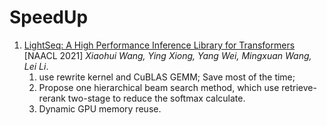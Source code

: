 # SpeedUp

1. [LightSeq: A High Performance Inference Library for Transformers](https://arxiv.org/pdf/2010.13887) [NAACL 2021] _Xiaohui Wang, Ying Xiong, Yang Wei, Mingxuan Wang, Lei Li_.
   1. use rewrite kernel and CuBLAS GEMM; Save most of the time;
   2. Propose one hierarchical beam search method, which use retrieve-rerank two-stage to reduce the softmax calculate.
   3. Dynamic GPU memory reuse.
